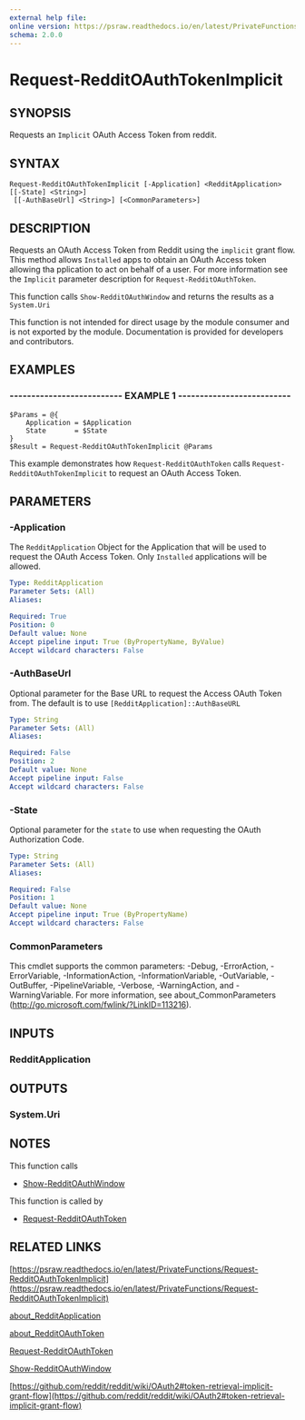 ```yaml
---
external help file: 
online version: https://psraw.readthedocs.io/en/latest/PrivateFunctions/Request-RedditOAuthTokenImplicit
schema: 2.0.0
---
```


# Request-RedditOAuthTokenImplicit

## SYNOPSIS
Requests an `Implicit` OAuth Access Token from reddit.

## SYNTAX

```
Request-RedditOAuthTokenImplicit [-Application] <RedditApplication> [[-State] <String>]
 [[-AuthBaseUrl] <String>] [<CommonParameters>]
```

## DESCRIPTION
Requests an OAuth Access Token from Reddit using the `implicit` grant flow. This method allows `Installed` apps to obtain an OAuth Access token allowing tha pplication to act on behalf of a user. For more information see the `Implicit` parameter description for `Request-RedditOAuthToken`.

This function calls `Show-RedditOAuthWindow` and returns the results as a `System.Uri`

This function is not intended for direct usage by the module consumer and is not exported by the module. Documentation is provided for developers and contributors.

## EXAMPLES

### -------------------------- EXAMPLE 1 --------------------------
```
$Params = @{
    Application = $Application
    State       = $State
}  
$Result = Request-RedditOAuthTokenImplicit @Params
```

This example demonstrates how `Request-RedditOAuthToken` calls `Request-RedditOAuthTokenImplicit` to request an OAuth Access Token.

## PARAMETERS

### -Application
The `RedditApplication` Object for the Application that will be used to request the OAuth Access Token. Only `Installed` applications will be allowed.

```yaml
Type: RedditApplication
Parameter Sets: (All)
Aliases: 

Required: True
Position: 0
Default value: None
Accept pipeline input: True (ByPropertyName, ByValue)
Accept wildcard characters: False
```

### -AuthBaseUrl
Optional parameter for the Base URL to request the Access OAuth Token from. The default is to use `[RedditApplication]::AuthBaseURL`

```yaml
Type: String
Parameter Sets: (All)
Aliases: 

Required: False
Position: 2
Default value: None
Accept pipeline input: False
Accept wildcard characters: False
```

### -State
Optional parameter for the `state` to use when requesting the OAuth Authorization Code.

```yaml
Type: String
Parameter Sets: (All)
Aliases: 

Required: False
Position: 1
Default value: None
Accept pipeline input: True (ByPropertyName)
Accept wildcard characters: False
```

### CommonParameters
This cmdlet supports the common parameters: -Debug, -ErrorAction, -ErrorVariable, -InformationAction, -InformationVariable, -OutVariable, -OutBuffer, -PipelineVariable, -Verbose, -WarningAction, and -WarningVariable. For more information, see about_CommonParameters (http://go.microsoft.com/fwlink/?LinkID=113216).

## INPUTS

### RedditApplication

## OUTPUTS

### System.Uri

## NOTES
This function calls

* [Show-RedditOAuthWindow](https://psraw.readthedocs.io/en/latest/PrivateFunctions/Show-RedditOAuthWindow)

This function is called by

* [Request-RedditOAuthToken](https://psraw.readthedocs.io/en/latest/Module/Request-RedditOAuthToken)

## RELATED LINKS

[https://psraw.readthedocs.io/en/latest/PrivateFunctions/Request-RedditOAuthTokenImplicit](https://psraw.readthedocs.io/en/latest/PrivateFunctions/Request-RedditOAuthTokenImplicit)

[about_RedditApplication](https://psraw.readthedocs.io/en/latest/Module/about_RedditApplication)

[about_RedditOAuthToken](https://psraw.readthedocs.io/en/latest/Module/about_RedditOAuthToken)

[Request-RedditOAuthToken](https://psraw.readthedocs.io/en/latest/Module/Request-RedditOAuthToken)

[Show-RedditOAuthWindow](https://psraw.readthedocs.io/en/latest/PrivateFunctions/Show-RedditOAuthWindow)

[https://github.com/reddit/reddit/wiki/OAuth2#token-retrieval-implicit-grant-flow](https://github.com/reddit/reddit/wiki/OAuth2#token-retrieval-implicit-grant-flow)